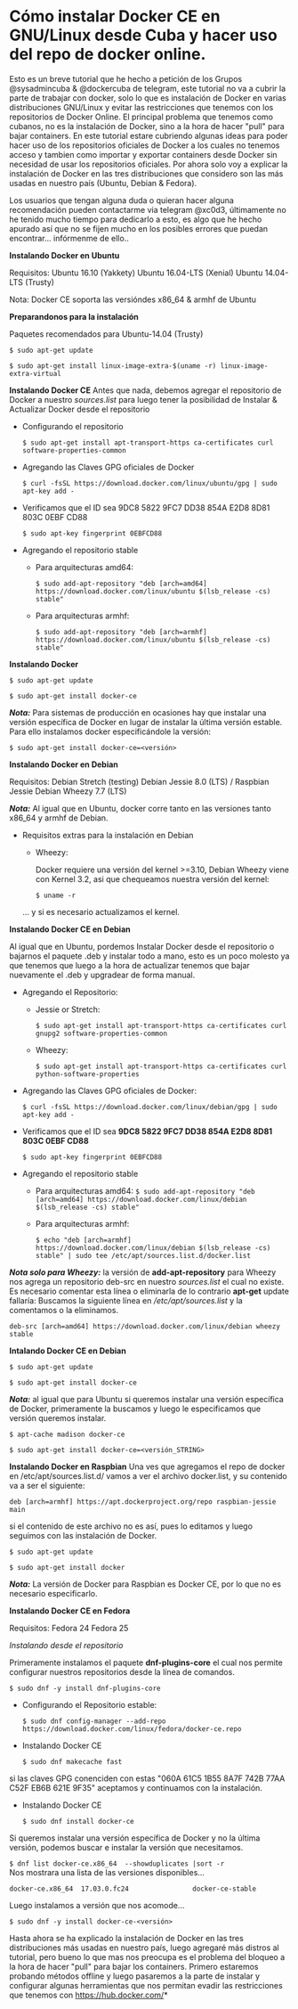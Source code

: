 # Cómo instalar Docker CE en GNU/Linux desde Cuba y hacer uso del repo de docker online.


 Esto es un breve tutorial que he hecho a petición de los Grupos @sysadmincuba & @dockercuba de telegram, este tutorial no va a cubrir la parte de trabajar con docker, solo lo que es instalación de Docker en varias distribuciones GNU/Linux y evitar las restricciones que tenemos con los repositorios de Docker Online. El principal problema que tenemos como cubanos, no es la instalación de Docker, sino a la hora de hacer "pull" para bajar containers. En este tutorial estare cubriendo algunas ideas para poder hacer uso de los repositorios oficiales de Docker a los cuales no tenemos acceso y tambien como importar y exportar containers desde Docker sin necesidad de usar los repositorios oficiales. Por ahora solo voy a explicar la instalación de Docker en las tres distribuciones que considero son las más usadas en nuestro país (Ubuntu, Debian & Fedora). 

 Los usuarios que tengan alguna duda o quieran hacer alguna recomendación pueden contactarme via telegram @xc0d3, últimamente no he tenido mucho tiempo para dedicarlo a esto, es algo que he hecho apurado así que no se fijen mucho en los posibles errores que puedan encontrar... infórmenme de ello..

**Instalando Docker en Ubuntu**

Requisitos:
Ubuntu 16.10 (Yakkety)
Ubuntu 16.04-LTS (Xenial)
Ubuntu 14.04-LTS (Trusty)

Nota: Docker CE soporta las versióndes x86_64 & armhf de Ubuntu

**Preparandonos para la instalación**

Paquetes recomendados para Ubuntu-14.04 (Trusty)

`$ sudo apt-get update`

`$ sudo apt-get install linux-image-extra-$(uname -r) linux-image-extra-virtual`

**Instalando Docker CE**
Antes que nada, debemos agregar el repositorio de Docker a nuestro *sources.list* para luego tener la posibilidad de Instalar & Actualizar Docker desde el repositorio

- Configurando el repositorio

	`$ sudo apt-get install apt-transport-https ca-certificates curl software-properties-common`

- Agregando las Claves GPG oficiales de Docker

	`$ curl -fsSL https://download.docker.com/linux/ubuntu/gpg | sudo apt-key add -`

- Verificamos que el ID sea 9DC8 5822 9FC7 DD38 854A E2D8 8D81 803C 0EBF CD88
	
	`$ sudo apt-key fingerprint 0EBFCD88`

- Agregando el repositorio stable

	* Para arquitecturas amd64:

		`$ sudo add-apt-repository "deb [arch=amd64] https://download.docker.com/linux/ubuntu $(lsb_release -cs) stable"`

	* Para arquitecturas armhf:

		`$ sudo add-apt-repository "deb [arch=armhf] https://download.docker.com/linux/ubuntu $(lsb_release -cs) stable"`

**Instalando Docker**

`$ sudo apt-get update`

`$ sudo apt-get install docker-ce`

***Nota:*** Para sistemas de producción en ocasiones hay que instalar una versión específica de Docker en lugar de instalar la última versión estable. Para ello instalamos docker especificándole la versión:

`$ sudo apt-get install docker-ce=<versión>`


**Instalando Docker en Debian**

Requisitos:
Debian Stretch (testing)
Debian Jessie 8.0 (LTS) / Raspbian Jessie
Debian Wheezy 7.7 (LTS)

***Nota:*** Al igual que en Ubuntu, docker corre tanto en las versiones tanto x86_64 y armhf de Debian.

- Requisitos extras para la instalación en Debian 	
	* Wheezy:

	 	Docker requiere una versión del kernel >=3.10, Debian Wheezy viene con Kernel 3.2, asi que chequeamos nuestra versión del kernel:
			
		`$ uname -r`
		
	... y si es necesario actualizamos el kernel.


**Instalando Docker CE en Debian**

Al igual que en Ubuntu, pordemos Instalar Docker desde el repositorio o bajarnos el paquete .deb y instalar todo a mano, esto es un poco molesto ya que tenemos que luego a la hora de actualizar tenemos que bajar nuevamente el .deb y upgradear de forma manual.

- Agregando el Repositorio:

	* Jessie or Stretch:

		`$ sudo apt-get install apt-transport-https ca-certificates curl gnupg2 software-properties-common`

	* Wheezy:

		`$ sudo apt-get install apt-transport-https ca-certificates curl python-software-properties`

- Agregando las Claves GPG oficiales de Docker:

	`$ curl -fsSL https://download.docker.com/linux/debian/gpg | sudo apt-key add -`

- Verificamos que el ID sea **9DC8 5822 9FC7 DD38 854A E2D8 8D81 803C 0EBF CD88**

	`$ sudo apt-key fingerprint 0EBFCD88`

- Agregando el repositorio stable

	* Para arquitecturas amd64:
		`$ sudo add-apt-repository "deb [arch=amd64] https://download.docker.com/linux/debian $(lsb_release -cs) stable"`

	* Para arquitecturas armhf:

		`$ echo "deb [arch=armhf] https://download.docker.com/linux/debian $(lsb_release -cs) stable" | sudo tee /etc/apt/sources.list.d/docker.list`


***Nota solo para Wheezy:*** la versión de **add-apt-repository** para Wheezy nos agrega un repositorio deb-src en nuestro *sources.list* el cual no existe. Es necesario comentar esta línea o eliminarla de lo contrario **apt-get** update fallaría:
Buscamos la siguiente línea en */etc/apt/sources.list* y la comentamos o la eliminamos.
```
deb-src [arch=amd64] https://download.docker.com/linux/debian wheezy stable
```


**Intalando Docker CE en Debian**

`$ sudo apt-get update`

`$ sudo apt-get install docker-ce`


***Nota:*** al igual que para Ubuntu si queremos instalar una versión específica de Docker, primeramente la buscamos y luego le especificamos que versión queremos instalar.

`$ apt-cache madison docker-ce`

`$ sudo apt-get install docker-ce=<versión_STRING>`

**Instalando Docker en Raspbian**
Una ves que agregamos el repo de docker en /etc/apt/sources.list.d/ vamos a ver el archivo docker.list, y su contenido va a ser el siguiente:

```
deb [arch=armhf] https://apt.dockerproject.org/repo raspbian-jessie main
```

si el contenido de este archivo no es así, pues lo editamos y luego seguimos con las instalación de Docker.

`$ sudo apt-get update`

`$ sudo apt-get install docker`

***Nota:*** La versión de Docker para Raspbian es Docker CE, por lo que no es necesario especificarlo.

**Instalando Docker CE en Fedora**

Requisitos:
Fedora 24
Fedora 25

*Instalando desde el repositorio*

Primeramente instalamos el paquete **dnf-plugins-core** el cual nos permite configurar nuestros repositorios desde la línea de comandos.

`$ sudo dnf -y install dnf-plugins-core`

- Configurando el Repositorio estable:

	`$ sudo dnf config-manager --add-repo https://download.docker.com/linux/fedora/docker-ce.repo`

- Instalando Docker CE

	`$ sudo dnf makecache fast`

si las claves GPG conenciden con estas "060A 61C5 1B55 8A7F 742B 77AA C52F EB6B 621E 9F35" aceptamos y continuamos con la instalación.

- Instalando Docker CE

	`$ sudo dnf install docker-ce`

Si queremos instalar una versión específica de Docker y no la última versión, podemos buscar e instalar la versión que necesitamos.

`$ dnf list docker-ce.x86_64  --showduplicates |sort -r`  	 
Nos mostrara una lista de las versiones disponibles...
```
docker-ce.x86_64  17.03.0.fc24                docker-ce-stable  
```
Luego instalamos a versión que 
nos acomode...

`$ sudo dnf -y install docker-ce-<versión>`


Hasta ahora se ha explicado la instalación de Docker en las tres distribuciones más usadas en nuestro país, luego agregaré más distros al tutorial, pero bueno lo que mas nos preocupa es el problema del bloqueo a la hora de hacer "pull" para bajar los containers. Primero estaremos probando métodos offline y luego pasaremos a la parte de instalar y configurar algunas herramientas que nos permitan evadir las restricciones que tenemos con https://hub.docker.com/*

